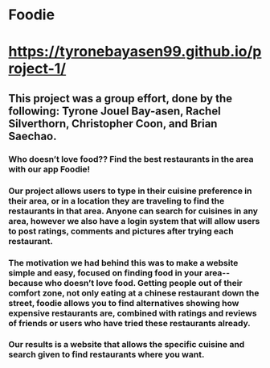 # Foodie

# https://tyronebayasen99.github.io/project-1/

## This project was a group effort, done by the following: Tyrone Jouel Bay-asen, Rachel Silverthorn, Christopher Coon, and Brian Saechao.

### Who doesn’t love food?? Find the best restaurants in the area with our app Foodie! 

### Our project allows users to type in their cuisine preference in their area, or in a location they are traveling to find the restaurants in that area.  Anyone can search for cuisines in any area, however we also have a login system that will allow users to post ratings, comments and pictures after trying each restaurant.

### The motivation we had behind this was to make a website simple and easy, focused on finding food in your area-- because who doesn’t love food. Getting people out of their comfort zone, not only eating at a chinese restaurant down the street, foodie allows you to find alternatives showing how expensive restaurants are, combined with ratings and reviews of friends or users who have tried these restaurants already.
### Our results is a website that allows the specific cuisine and search given to find restaurants where you want.

